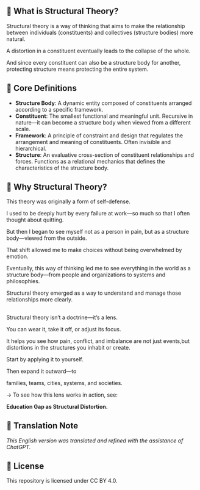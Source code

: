 ## 🧠 What is Structural Theory?

Structural theory is a way of thinking that aims to make the relationship between individuals (constituents) and collectives (structure bodies) more natural.

A distortion in a constituent eventually leads to the collapse of the whole.

And since every constituent can also be a structure body for another, protecting structure means protecting the entire system.

## 📘 Core Definitions

* **Structure Body**: A dynamic entity composed of constituents arranged according to a specific framework.
* **Constituent**: The smallest functional and meaningful unit. Recursive in nature—it can become a structure body when viewed from a different scale.
* **Framework**: A principle of constraint and design that regulates the arrangement and meaning of constituents. Often invisible and hierarchical.
* **Structure**: An evaluative cross-section of constituent relationships and forces. Functions as a relational mechanics that defines the characteristics of the structure body.

## 🧭 Why Structural Theory?

This theory was originally a form of self-defense.

I used to be deeply hurt by every failure at work—so much so that I often thought about quitting.

But then I began to see myself not as a person in pain, but as a structure body—viewed from the outside.

That shift allowed me to make choices without being overwhelmed by emotion.

Eventually, this way of thinking led me to see everything in the world as a structure body—from people and organizations to systems and philosophies.

Structural theory emerged as a way to understand and manage those relationships more clearly.

## 

Structural theory isn’t a doctrine—it’s a lens.

You can wear it, take it off, or adjust its focus.

It helps you see how pain, conflict, and imbalance are not just events,but distortions in the structures you inhabit or create.

Start by applying it to yourself.

Then expand it outward—to

families, teams, cities, systems, and societies.

→ To see how this lens works in action, see:

**Education Gap as Structural Distortion.**



## 🔧 Translation Note

*This English version was translated and refined with the assistance of ChatGPT.*

##  📝 License
This repository is licensed under CC BY 4.0.

